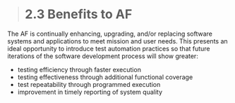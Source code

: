 > # **2.3** Benefits to AF

The AF is continually enhancing, upgrading, and/or replacing software systems and applications to meet mission and user needs. This presents an ideal opportunity 
to introduce test automation practices so that future iterations of the software development process will show greater:

- testing efficiency through faster execution
- testing effectiveness through additional functional coverage
- test repeatability through programmed execution
- improvement in timely reporting of system quality